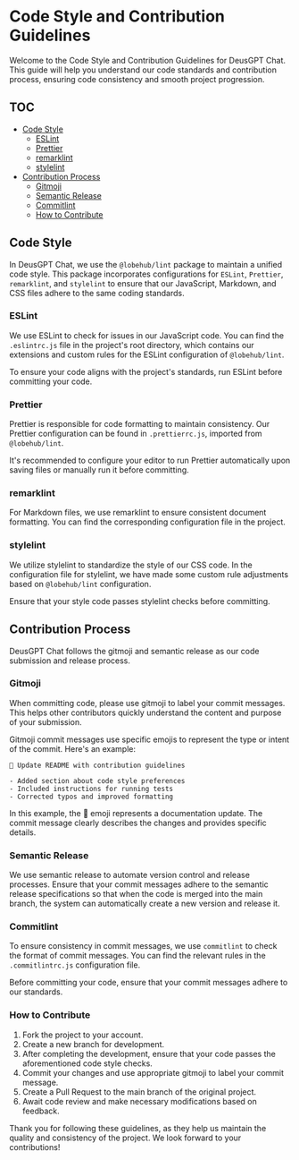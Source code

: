 # Code Style and Contribution Guidelines

Welcome to the Code Style and Contribution Guidelines for DeusGPT Chat. This guide will help you understand our code standards and contribution process, ensuring code consistency and smooth project progression.

## TOC

- [Code Style](#code-style)
  - [ESLint](#eslint)
  - [Prettier](#prettier)
  - [remarklint](#remarklint)
  - [stylelint](#stylelint)
- [Contribution Process](#contribution-process)
  - [Gitmoji](#gitmoji)
  - [Semantic Release](#semantic-release)
  - [Commitlint](#commitlint)
  - [How to Contribute](#how-to-contribute)

## Code Style

In DeusGPT Chat, we use the `@lobehub/lint` package to maintain a unified code style. This package incorporates configurations for `ESLint`, `Prettier`, `remarklint`, and `stylelint` to ensure that our JavaScript, Markdown, and CSS files adhere to the same coding standards.

### ESLint

We use ESLint to check for issues in our JavaScript code. You can find the `.eslintrc.js` file in the project's root directory, which contains our extensions and custom rules for the ESLint configuration of `@lobehub/lint`.

To ensure your code aligns with the project's standards, run ESLint before committing your code.

### Prettier

Prettier is responsible for code formatting to maintain consistency. Our Prettier configuration can be found in `.prettierrc.js`, imported from `@lobehub/lint`.

It's recommended to configure your editor to run Prettier automatically upon saving files or manually run it before committing.

### remarklint

For Markdown files, we use remarklint to ensure consistent document formatting. You can find the corresponding configuration file in the project.

### stylelint

We utilize stylelint to standardize the style of our CSS code. In the configuration file for stylelint, we have made some custom rule adjustments based on `@lobehub/lint` configuration.

Ensure that your style code passes stylelint checks before committing.

## Contribution Process

DeusGPT Chat follows the gitmoji and semantic release as our code submission and release process.

### Gitmoji

When committing code, please use gitmoji to label your commit messages. This helps other contributors quickly understand the content and purpose of your submission.

Gitmoji commit messages use specific emojis to represent the type or intent of the commit. Here's an example:

```
📝 Update README with contribution guidelines

- Added section about code style preferences
- Included instructions for running tests
- Corrected typos and improved formatting
```

In this example, the 📝 emoji represents a documentation update. The commit message clearly describes the changes and provides specific details.

### Semantic Release

We use semantic release to automate version control and release processes. Ensure that your commit messages adhere to the semantic release specifications so that when the code is merged into the main branch, the system can automatically create a new version and release it.

### Commitlint

To ensure consistency in commit messages, we use `commitlint` to check the format of commit messages. You can find the relevant rules in the `.commitlintrc.js` configuration file.

Before committing your code, ensure that your commit messages adhere to our standards.

### How to Contribute

1. Fork the project to your account.
2. Create a new branch for development.
3. After completing the development, ensure that your code passes the aforementioned code style checks.
4. Commit your changes and use appropriate gitmoji to label your commit message.
5. Create a Pull Request to the main branch of the original project.
6. Await code review and make necessary modifications based on feedback.

Thank you for following these guidelines, as they help us maintain the quality and consistency of the project. We look forward to your contributions!
